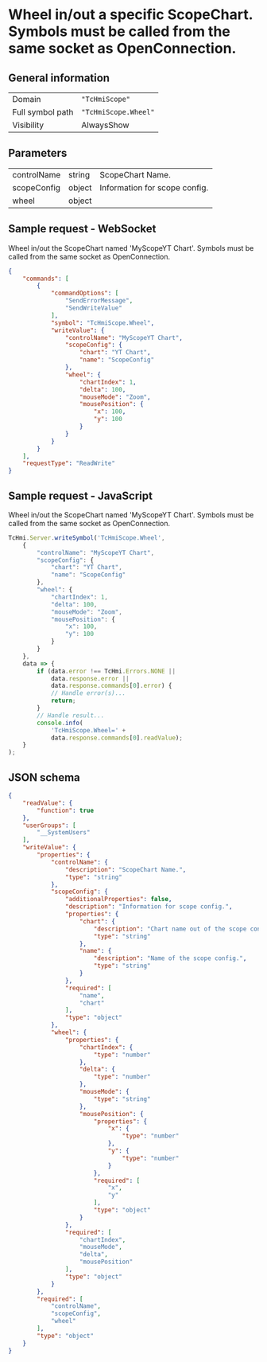 # Wheel in/out a specific ScopeChart. Symbols must be called from the same socket as OpenConnection.

## General information

|  |  |
| - | - |
| Domain | `"TcHmiScope"` |
| Full symbol path | `"TcHmiScope.Wheel"` |
| Visibility | AlwaysShow |

## Parameters

|  |  |  |
| - | - | - |
| controlName | string | ScopeChart Name. |
| scopeConfig | object | Information for scope config. |
| wheel | object |  |

## Sample request - WebSocket

Wheel in/out the ScopeChart named 'MyScopeYT Chart'. Symbols must be called from the same socket as OpenConnection.
```json
{
    "commands": [
        {
            "commandOptions": [
                "SendErrorMessage",
                "SendWriteValue"
            ],
            "symbol": "TcHmiScope.Wheel",
            "writeValue": {
                "controlName": "MyScopeYT Chart",
                "scopeConfig": {
                    "chart": "YT Chart",
                    "name": "ScopeConfig"
                },
                "wheel": {
                    "chartIndex": 1,
                    "delta": 100,
                    "mouseMode": "Zoom",
                    "mousePosition": {
                        "x": 100,
                        "y": 100
                    }
                }
            }
        }
    ],
    "requestType": "ReadWrite"
}
```

## Sample request - JavaScript

Wheel in/out the ScopeChart named 'MyScopeYT Chart'. Symbols must be called from the same socket as OpenConnection.
```javascript
TcHmi.Server.writeSymbol('TcHmiScope.Wheel',
    {
        "controlName": "MyScopeYT Chart",
        "scopeConfig": {
            "chart": "YT Chart",
            "name": "ScopeConfig"
        },
        "wheel": {
            "chartIndex": 1,
            "delta": 100,
            "mouseMode": "Zoom",
            "mousePosition": {
                "x": 100,
                "y": 100
            }
        }
    },
    data => {
        if (data.error !== TcHmi.Errors.NONE ||
            data.response.error ||
            data.response.commands[0].error) {
            // Handle error(s)...
            return;
        }
        // Handle result...
        console.info(
            'TcHmiScope.Wheel=' +
            data.response.commands[0].readValue);
    }
);
```

## JSON schema

```json
{
    "readValue": {
        "function": true
    },
    "userGroups": [
        "__SystemUsers"
    ],
    "writeValue": {
        "properties": {
            "controlName": {
                "description": "ScopeChart Name.",
                "type": "string"
            },
            "scopeConfig": {
                "additionalProperties": false,
                "description": "Information for scope config.",
                "properties": {
                    "chart": {
                        "description": "Chart name out of the scope config.",
                        "type": "string"
                    },
                    "name": {
                        "description": "Name of the scope config.",
                        "type": "string"
                    }
                },
                "required": [
                    "name",
                    "chart"
                ],
                "type": "object"
            },
            "wheel": {
                "properties": {
                    "chartIndex": {
                        "type": "number"
                    },
                    "delta": {
                        "type": "number"
                    },
                    "mouseMode": {
                        "type": "string"
                    },
                    "mousePosition": {
                        "properties": {
                            "x": {
                                "type": "number"
                            },
                            "y": {
                                "type": "number"
                            }
                        },
                        "required": [
                            "x",
                            "y"
                        ],
                        "type": "object"
                    }
                },
                "required": [
                    "chartIndex",
                    "mouseMode",
                    "delta",
                    "mousePosition"
                ],
                "type": "object"
            }
        },
        "required": [
            "controlName",
            "scopeConfig",
            "wheel"
        ],
        "type": "object"
    }
}
```
